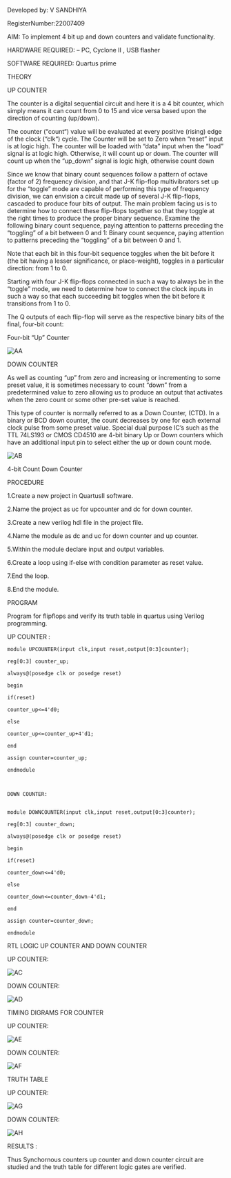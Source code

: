 Developed by: V SANDHIYA

RegisterNumber:22007409



AIM: To implement 4 bit up and down counters and validate  functionality.


HARDWARE REQUIRED:  – PC, Cyclone II , USB flasher


SOFTWARE REQUIRED:   Quartus prime


THEORY 


UP COUNTER 


The counter is a digital sequential circuit and here it is a 4 bit counter, which simply means it can count from 0 to 15 and vice versa based upon the direction of counting (up/down). 


The counter (“count“) value will be evaluated at every positive (rising) edge of the clock (“clk“) cycle.
The Counter will be set to Zero when “reset” input is at logic high.
The counter will be loaded with “data” input when the “load” signal is at logic high. Otherwise, it will count up or down.
The counter will count up when the “up_down” signal is logic high, otherwise count down


Since we know that binary count sequences follow a pattern of octave (factor of 2) frequency division, and that J-K flip-flop multivibrators set up for the “toggle” mode are capable of performing this type of frequency division, we can envision a circuit made up of several J-K flip-flops, cascaded to produce four bits of output.
The main problem facing us is to determine how to connect these flip-flops together so that they toggle at the right times to produce the proper binary sequence.
Examine the following binary count sequence, paying attention to patterns preceding the “toggling” of a bit between 0 and 1:
Binary count sequence, paying attention to patterns preceding the “toggling” of a bit between 0 and 1.


Note that each bit in this four-bit sequence toggles when the bit before it (the bit having a lesser significance, or place-weight), toggles in a particular direction: from 1 to 0.


Starting with four J-K flip-flops connected in such a way to always be in the “toggle” mode, we need to determine how to connect the clock inputs in such a way so that each succeeding bit toggles when the bit before it transitions from 1 to 0.


The Q outputs of each flip-flop will serve as the respective binary bits of the final, four-bit count:

 
Four-bit “Up” Counter


![AA](https://user-images.githubusercontent.com/121559414/212625653-705f98d3-82a6-40f1-9a73-614f5c2aa452.png)


DOWN COUNTER 


As well as counting “up” from zero and increasing or incrementing to some preset value, it is sometimes necessary to count “down” from a predetermined value to zero allowing us to produce an output that activates when the zero count or some other pre-set value is reached.


This type of counter is normally referred to as a Down Counter, (CTD). In a binary or BCD down counter, the count decreases by one for each external clock pulse from some preset value. Special dual purpose IC’s such as the TTL 74LS193 or CMOS CD4510 are 4-bit binary Up or Down counters which have an additional input pin to select either the up or down count mode.


![AB](https://user-images.githubusercontent.com/121559414/212625904-cab31f31-690f-4342-bb5d-13f449f6e727.png)


4-bit Count Down Counter


PROCEDURE


1.Create a new project in QuartusII software.  

2.Name the project as uc for upcounter and dc for down counter.  

3.Create a new verilog hdl file in the project file.  

4.Name the module as dc and uc for down counter and up counter.  

5.Within the module declare input and output variables.  

6.Create a loop using if-else with condition parameter as reset value.  

7.End the loop.  

8.End the module.



PROGRAM 

Program for flipflops  and verify its truth table in quartus using Verilog programming.
  
UP COUNTER
:

```
module UPCOUNTER(input clk,input reset,output[0:3]counter);  

reg[0:3] counter_up;  

always@(posedge clk or posedge reset)  

begin  

if(reset)  

counter_up<=4'd0;  

else  

counter_up<=counter_up+4'd1;  

end  

assign counter=counter_up;  

endmodule



DOWN COUNTER:


module DOWNCOUNTER(input clk,input reset,output[0:3]counter);  

reg[0:3] counter_down;  

always@(posedge clk or posedge reset)  

begin  

if(reset)  

counter_down<=4'd0;  

else  

counter_down<=counter_down-4'd1;  

end  

assign counter=counter_down;  

endmodule
```



RTL LOGIC UP COUNTER AND DOWN COUNTER

UP COUNTER:

![AC](https://user-images.githubusercontent.com/121559414/212638469-e09d7d10-8679-46f3-a504-779586aa42eb.png)


DOWN COUNTER:

![AD](https://user-images.githubusercontent.com/121559414/212638572-cf9785a0-4aa0-4378-a069-b3b2e4dc7d08.png)


TIMING DIGRAMS FOR COUNTER


UP COUNTER:

![AE](https://user-images.githubusercontent.com/121559414/212638781-cd65011f-f58d-4827-9500-a3214e63dfd7.png)


DOWN COUNTER:

![AF](https://user-images.githubusercontent.com/121559414/212638851-f73b4925-525e-4493-bb00-e9fcd0989cc3.png)


TRUTH TABLE


UP COUNTER:

![AG](https://user-images.githubusercontent.com/121559414/212639047-aa969186-2b79-4c78-956e-b1c40a62796b.png)


DOWN COUNTER:

![AH](https://user-images.githubusercontent.com/121559414/212639231-4f26266f-9ced-4ade-9d0c-fe18dbd5adaf.png)



RESULTS :

Thus Synchornous counters up counter and down counter circuit are studied and the truth table for different logic gates are verified.


